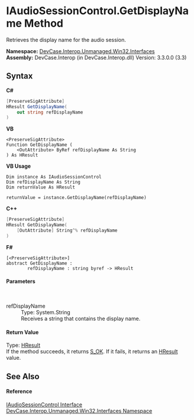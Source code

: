 # IAudioSessionControl.GetDisplayName Method 
 

Retrieves the display name for the audio session.

**Namespace:**&nbsp;<a href="N_DevCase_Interop_Unmanaged_Win32_Interfaces">DevCase.Interop.Unmanaged.Win32.Interfaces</a><br />**Assembly:**&nbsp;DevCase.Interop (in DevCase.Interop.dll) Version: 3.3.0.0 (3.3)

## Syntax

**C#**<br />
``` C#
[PreserveSigAttribute]
HResult GetDisplayName(
	out string refDisplayName
)
```

**VB**<br />
``` VB
<PreserveSigAttribute>
Function GetDisplayName ( 
	<OutAttribute> ByRef refDisplayName As String
) As HResult
```

**VB Usage**<br />
``` VB Usage
Dim instance As IAudioSessionControl
Dim refDisplayName As String
Dim returnValue As HResult

returnValue = instance.GetDisplayName(refDisplayName)
```

**C++**<br />
``` C++
[PreserveSigAttribute]
HResult GetDisplayName(
	[OutAttribute] String^% refDisplayName
)
```

**F#**<br />
``` F#
[<PreserveSigAttribute>]
abstract GetDisplayName : 
        refDisplayName : string byref -> HResult 

```


#### Parameters
&nbsp;<dl><dt>refDisplayName</dt><dd>Type: System.String<br />Receives a string that contains the display name.</dd></dl>

#### Return Value
Type: <a href="T_DevCase_Interop_Unmanaged_Win32_Enums_HResult">HResult</a><br />If the method succeeds, it returns <a href="T_DevCase_Interop_Unmanaged_Win32_Enums_HResult">S_OK</a>. If it fails, it returns an <a href="T_DevCase_Interop_Unmanaged_Win32_Enums_HResult">HResult</a> value.

## See Also


#### Reference
<a href="T_DevCase_Interop_Unmanaged_Win32_Interfaces_IAudioSessionControl">IAudioSessionControl Interface</a><br /><a href="N_DevCase_Interop_Unmanaged_Win32_Interfaces">DevCase.Interop.Unmanaged.Win32.Interfaces Namespace</a><br />